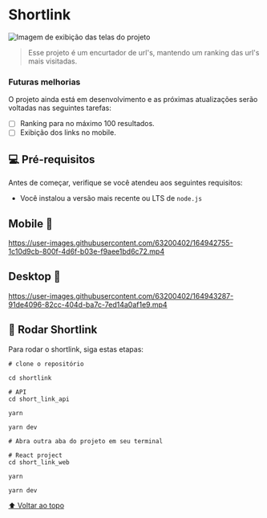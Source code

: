 # Shortlink

<img src="https://user-images.githubusercontent.com/63200402/164910477-3703f3a5-aa70-4cfb-a94a-f35ba81804b5.png" alt="Imagem de exibição das telas do projeto">

> Esse projeto é um encurtador de url's, mantendo um ranking das url's mais visitadas.

### Futuras melhorias

O projeto ainda está em desenvolvimento e as próximas atualizações serão voltadas nas seguintes tarefas:

- [ ] Ranking para no máximo 100 resultados.
- [ ] Exibição dos links no mobile.

## 💻 Pré-requisitos

Antes de começar, verifique se você atendeu aos seguintes requisitos:

<!---Estes são apenas requisitos de exemplo. Adicionar, duplicar ou remover conforme necessário--->

- Você instalou a versão mais recente ou LTS de `node.js`

## Mobile 🎥

https://user-images.githubusercontent.com/63200402/164942755-1c10d9cb-800f-4d6f-b03e-f9aee1bd6c72.mp4

## Desktop 🎥

https://user-images.githubusercontent.com/63200402/164943287-91de4096-82cc-404d-ba7c-7ed14a0af1e9.mp4

## 🚀 Rodar Shortlink

Para rodar o shortlink, siga estas etapas:

```
# clone o repositório

cd shortlink

# API
cd short_link_api

yarn

yarn dev

# Abra outra aba do projeto em seu terminal

# React project
cd short_link_web

yarn

yarn dev

```

[⬆ Voltar ao topo](#nome-do-projeto)<br>

